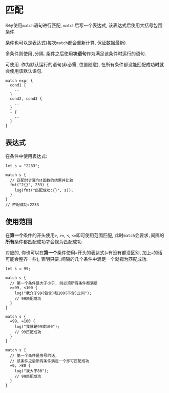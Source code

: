 # 匹配

Key使用`match`语句进行匹配, `match`后写一个表达式, 该表达式后使用大括号包围条件. 

条件也可以是表达式(每次`match`都会重新计算, 保证数据最新). 

多条件则使用`,`分隔. 条件之后使用**块语句**作为满足该条件时运行的语句. 

可使用`-`作为默认运行的语句(非必需, 位置随意), 在所有条件都没能匹配成功时就会使用该默认语句. 

```ks
match expr {
  cond1 {
    ..
  }
  cond2, cond3 {
    ..
  }
  - {
    ..
  }
}
```

## 表达式

在条件中使用表达式: 

```ks
let s = "2233";

match s {
  // 匹配时计算fmt函数的结果并比较
  fmt("2{}", 233) {
    log(fmt("匹配成功:{}", s));
  }
}
// 匹配成功:2233
```

## 使用范围

在**第一个**条件的开头使用`>`, `>=`, `<`, `<=`即可使用范围匹配, 此时`match`会要求`,`间隔的**所有**条件都匹配成功才会视为匹配成功. 

对应的, 你也可以在**第一个**条件使用`=`开头的表达式(`=`有没有都没区别, 加上`=`的话可能会整齐一些), 表明只要`,`间隔的几个条件中满足一个就视为匹配成功. 

```ks
let s = 99;

match s {
  // 第一个条件是大于小于, 则必须所有条件都满足
  >=99, <100 {
    log("我介于99(包含)和100(不含)之间");
    // 99匹配成功
  }
}

match s {
  =99, =100 {
    log("我就是99或100");
    // 99匹配成功
  }
}

match s {
  // 第一个条件是等号的话, 
  // 该条件之后所有条件满足一个即可匹配成功
  =0, >80 {
    log("我大于80");
    // 99匹配成功
  }
}
```


